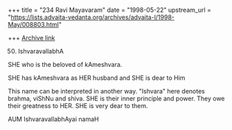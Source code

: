 +++
title = "234 Ravi Mayavaram"
date = "1998-05-22"
upstream_url = "https://lists.advaita-vedanta.org/archives/advaita-l/1998-May/008803.html"

+++
[Archive link](https://lists.advaita-vedanta.org/archives/advaita-l/1998-May/008803.html)

50. IshvaravallabhA

SHE who is the beloved of kAmeshvara.

SHE has kAmeshvara as HER husband and SHE is dear to Him

This name can be interpreted in another way. "Ishvara" here denotes
brahma, viShNu and shiva. SHE is their inner principle and power. They
owe their greatness to HER.  SHE is very dear to them.

AUM IshvaravallabhAyai namaH

